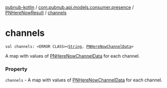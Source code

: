 [pubnub-kotlin](../../index.md) / [com.pubnub.api.models.consumer.presence](../index.md) / [PNHereNowResult](index.md) / [channels](./channels.md)

# channels

`val channels: <ERROR CLASS><`[`String`](https://kotlinlang.org/api/latest/jvm/stdlib/kotlin/-string/index.html)`, `[`PNHereNowChannelData`](../-p-n-here-now-channel-data/index.md)`>`

A map with values of [PNHereNowChannelData](../-p-n-here-now-channel-data/index.md) for each channel.

### Property

`channels` - A map with values of [PNHereNowChannelData](../-p-n-here-now-channel-data/index.md) for each channel.